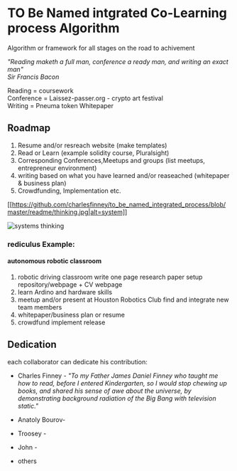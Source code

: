 # TO Be Named intgrated Co-Learning process Algorithm
Algorithm or framework for all stages on the road to achivement 
  
_"Reading maketh a full man, conference a ready man, and writing an exact man"_  
_Sir Francis Bacon_  
  
  Reading = coursework  
  Conference = Laissez-passer.org - crypto art festival  
  Writing = Pneuma token Whitepaper 
  
## Roadmap
1. Resume and/or resreach website (make templates)
1. Read or Learn (example solidity course, Pluralsight)
1. Corresponding Conferences,Meetups and groups (list meetups, entrepreneur environment)
1. writing based on what you have learned and/or reaseached (whitepaper & business plan)
1. Crowdfunding, Implementation etc.  
  
[[https://github.com/charlesfinney/to_be_named_integrated_process/blob/master/readme/thinking.jpg|alt=system]]
    
<img src="https://github.com/charlesfinney/to_be_named_integrated_process/blob/master/readme/thinking.jpg" alt="systems thinking">

### rediculus Example:
#### autonomous robotic classroom
1. robotic driving classroom write one page research paper setup repository/webpage + CV webpage 
1. learn Ardino and hardware skills 
1. meetup and/or present at Houston Robotics Club find and integrate new team members
1. whitepaper/business plan or resume
1. crowdfund implement release 
  

## Dedication
  each collaborator can dedicate his contribution:  
  
 * Charles Finney - _"To my Father James Daniel Finney who taught me how to read, before I entered Kindergarten, so I would stop chewing up books, and shared his sense of awe about the universe, by demonstrating background radiation of the Big Bang with television static."_
    
* Anatoly Bourov- 
      
* Troosey -  
    
 * John - 
     
 * others
